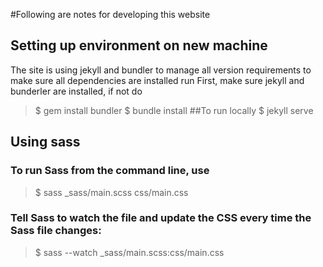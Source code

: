 #Following are notes for developing this website
## Setting up environment on new machine
The site is using jekyll and bundler to manage all version requirements
to make sure all dependencies are installed run
First, make sure jekyll and bunderler are installed, if not do
> $ gem install bundler
> $ bundle install
##To run locally
> $ jekyll serve
## Using sass
### To run Sass from the command line, use
> $ sass _sass/main.scss css/main.css
### Tell Sass to watch the file and update the CSS every time the Sass file changes:
> $ sass --watch _sass/main.scss:css/main.css
